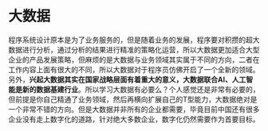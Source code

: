 
# 大数据
程序系统设计原本是为了业务服务的，但是随着业务的发展，程序要对积攒的超大数据进行分析，通过分析的结果进行精准的策略化运营，所以大数据更加适合大型企业的产品发展策略，但麻烦的是大数据与业务领域其实属于不同的方向，二者在工作内容上面有很大的不同，所以大数据对于程序员仿佛开启了一个全新的领域。另外，**兴起大数据其实在国家战略层面有着重大的意义，大数据联合AI、人工智能是新的数据基建行业**。所以学习大数据有必要么？个人感觉还是非常有必要的，但前提是你自己精通了业务领域，然后再横向扩展自己的T型能力，大数据绝对是一个非常不错的方向。但是大数据并非所有的企业都需要，毕竟目前中国还有很多企业没有走上数字化的道路，针对绝大多数企业，数字化仍然需要作为首要目标。
